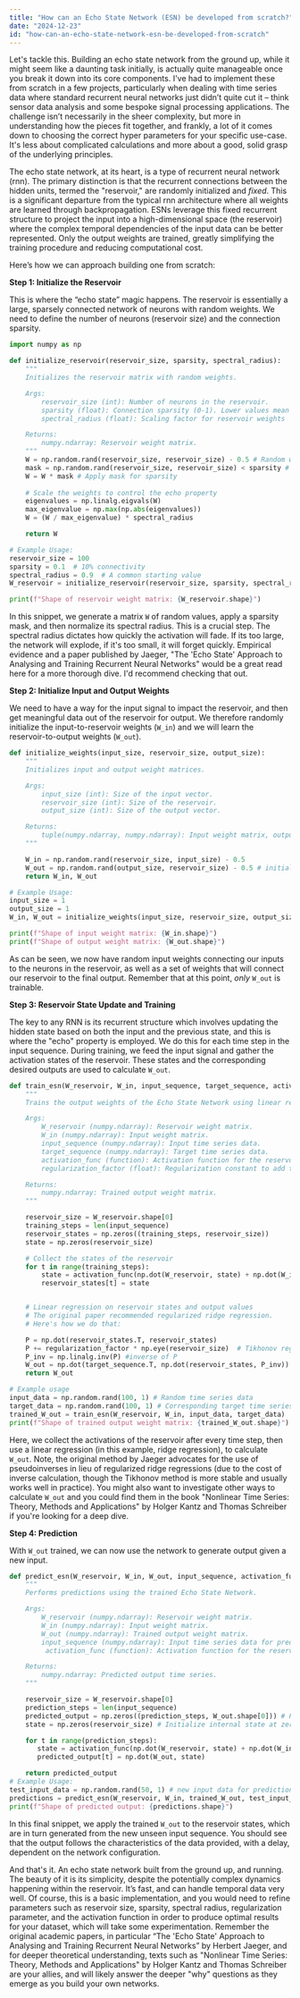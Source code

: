 ```yaml
---
title: "How can an Echo State Network (ESN) be developed from scratch?"
date: "2024-12-23"
id: "how-can-an-echo-state-network-esn-be-developed-from-scratch"
---
```


Let's tackle this. Building an echo state network from the ground up, while it might seem like a daunting task initially, is actually quite manageable once you break it down into its core components. I've had to implement these from scratch in a few projects, particularly when dealing with time series data where standard recurrent neural networks just didn’t quite cut it – think sensor data analysis and some bespoke signal processing applications. The challenge isn’t necessarily in the sheer complexity, but more in understanding how the pieces fit together, and frankly, a lot of it comes down to choosing the correct hyper parameters for your specific use-case. It's less about complicated calculations and more about a good, solid grasp of the underlying principles.

The echo state network, at its heart, is a type of recurrent neural network (rnn). The primary distinction is that the recurrent connections between the hidden units, termed the "reservoir," are randomly initialized and *fixed*. This is a significant departure from the typical rnn architecture where all weights are learned through backpropagation. ESNs leverage this fixed recurrent structure to project the input into a high-dimensional space (the reservoir) where the complex temporal dependencies of the input data can be better represented. Only the output weights are trained, greatly simplifying the training procedure and reducing computational cost.

Here’s how we can approach building one from scratch:

**Step 1: Initialize the Reservoir**

This is where the “echo state” magic happens. The reservoir is essentially a large, sparsely connected network of neurons with random weights. We need to define the number of neurons (reservoir size) and the connection sparsity.

```python
import numpy as np

def initialize_reservoir(reservoir_size, sparsity, spectral_radius):
    """
    Initializes the reservoir matrix with random weights.

    Args:
        reservoir_size (int): Number of neurons in the reservoir.
        sparsity (float): Connection sparsity (0-1). Lower values mean sparser connections.
        spectral_radius (float): Scaling factor for reservoir weights

    Returns:
        numpy.ndarray: Reservoir weight matrix.
    """
    W = np.random.rand(reservoir_size, reservoir_size) - 0.5 # Random weights -0.5 to 0.5
    mask = np.random.rand(reservoir_size, reservoir_size) < sparsity # Connectivity mask
    W = W * mask # Apply mask for sparsity
    
    # Scale the weights to control the echo property
    eigenvalues = np.linalg.eigvals(W)
    max_eigenvalue = np.max(np.abs(eigenvalues))
    W = (W / max_eigenvalue) * spectral_radius

    return W

# Example Usage:
reservoir_size = 100
sparsity = 0.1  # 10% connectivity
spectral_radius = 0.9  # A common starting value
W_reservoir = initialize_reservoir(reservoir_size, sparsity, spectral_radius)

print(f"Shape of reservoir weight matrix: {W_reservoir.shape}")
```
In this snippet, we generate a matrix `W` of random values, apply a sparsity mask, and then normalize its spectral radius. This is a crucial step. The spectral radius dictates how quickly the activation will fade. If its too large, the network will explode, if it's too small, it will forget quickly. Empirical evidence and a paper published by Jaeger, "The 'Echo State' Approach to Analysing and Training Recurrent Neural Networks" would be a great read here for a more thorough dive. I'd recommend checking that out.

**Step 2: Initialize Input and Output Weights**

We need to have a way for the input signal to impact the reservoir, and then get meaningful data out of the reservoir for output. We therefore randomly initialize the input-to-reservoir weights (`W_in`) and we will learn the reservoir-to-output weights (`W_out`).

```python
def initialize_weights(input_size, reservoir_size, output_size):
    """
    Initializes input and output weight matrices.

    Args:
        input_size (int): Size of the input vector.
        reservoir_size (int): Size of the reservoir.
        output_size (int): Size of the output vector.

    Returns:
        tuple(numpy.ndarray, numpy.ndarray): Input weight matrix, output weight matrix.
    """

    W_in = np.random.rand(reservoir_size, input_size) - 0.5
    W_out = np.random.rand(output_size, reservoir_size) - 0.5 # initial output weights; will get adjusted during training
    return W_in, W_out

# Example Usage:
input_size = 1
output_size = 1
W_in, W_out = initialize_weights(input_size, reservoir_size, output_size)

print(f"Shape of input weight matrix: {W_in.shape}")
print(f"Shape of output weight matrix: {W_out.shape}")
```
As can be seen, we now have random input weights connecting our inputs to the neurons in the reservoir, as well as a set of weights that will connect our reservoir to the final output. Remember that at this point, *only* `W_out` is trainable.

**Step 3: Reservoir State Update and Training**

The key to any RNN is its recurrent structure which involves updating the hidden state based on both the input and the previous state, and this is where the "echo" property is employed. We do this for each time step in the input sequence. During training, we feed the input signal and gather the activation states of the reservoir. These states and the corresponding desired outputs are used to calculate `W_out`.

```python
def train_esn(W_reservoir, W_in, input_sequence, target_sequence, activation_func=np.tanh, regularization_factor = 1e-8):
    """
    Trains the output weights of the Echo State Network using linear regression.

    Args:
        W_reservoir (numpy.ndarray): Reservoir weight matrix.
        W_in (numpy.ndarray): Input weight matrix.
        input_sequence (numpy.ndarray): Input time series data.
        target_sequence (numpy.ndarray): Target time series data.
        activation_func (function): Activation function for the reservoir neurons, default is tanh.
        regularization_factor (float): Regularization constant to add to the correlation matrix during output weight calculation.

    Returns:
        numpy.ndarray: Trained output weight matrix.
    """

    reservoir_size = W_reservoir.shape[0]
    training_steps = len(input_sequence)
    reservoir_states = np.zeros((training_steps, reservoir_size))
    state = np.zeros(reservoir_size)

    # Collect the states of the reservoir
    for t in range(training_steps):
        state = activation_func(np.dot(W_reservoir, state) + np.dot(W_in, input_sequence[t]))
        reservoir_states[t] = state


    # Linear regression on reservoir states and output values
    # The original paper recommended regularized ridge regression.
    # Here's how we do that:

    P = np.dot(reservoir_states.T, reservoir_states)
    P += regularization_factor * np.eye(reservoir_size)  # Tikhonov regularization
    P_inv = np.linalg.inv(P) #inverse of P
    W_out = np.dot(target_sequence.T, np.dot(reservoir_states, P_inv))
    return W_out

# Example usage
input_data = np.random.rand(100, 1) # Random time series data
target_data = np.random.rand(100, 1) # Corresponding target time series
trained_W_out = train_esn(W_reservoir, W_in, input_data, target_data)
print(f"Shape of trained output weight matrix: {trained_W_out.shape}")

```

Here, we collect the activations of the reservoir after every time step, then use a linear regression (in this example, ridge regression), to calculate `W_out`. Note, the original method by Jaeger advocates for the use of pseudoinverses in lieu of regularized ridge regressions (due to the cost of inverse calculation, though the Tikhonov method is more stable and usually works well in practice). You might also want to investigate other ways to calculate `W_out` and you could find them in the book "Nonlinear Time Series: Theory, Methods and Applications" by Holger Kantz and Thomas Schreiber if you're looking for a deep dive.

**Step 4: Prediction**

With `W_out` trained, we can now use the network to generate output given a new input.

```python
def predict_esn(W_reservoir, W_in, W_out, input_sequence, activation_func = np.tanh):
    """
    Performs predictions using the trained Echo State Network.

    Args:
        W_reservoir (numpy.ndarray): Reservoir weight matrix.
        W_in (numpy.ndarray): Input weight matrix.
        W_out (numpy.ndarray): Trained output weight matrix.
        input_sequence (numpy.ndarray): Input time series data for prediction.
         activation_func (function): Activation function for the reservoir neurons, default is tanh.

    Returns:
        numpy.ndarray: Predicted output time series.
    """

    reservoir_size = W_reservoir.shape[0]
    prediction_steps = len(input_sequence)
    predicted_output = np.zeros((prediction_steps, W_out.shape[0])) # Preallocate
    state = np.zeros(reservoir_size) # Initialize internal state at zero

    for t in range(prediction_steps):
       state = activation_func(np.dot(W_reservoir, state) + np.dot(W_in, input_sequence[t]))
       predicted_output[t] = np.dot(W_out, state)

    return predicted_output
# Example Usage:
test_input_data = np.random.rand(50, 1) # new input data for prediction
predictions = predict_esn(W_reservoir, W_in, trained_W_out, test_input_data)
print(f"Shape of predicted output: {predictions.shape}")
```
In this final snippet, we apply the trained `W_out` to the reservoir states, which are in turn generated from the new unseen input sequence. You should see that the output follows the characteristics of the data provided, with a delay, dependent on the network configuration.

And that's it. An echo state network built from the ground up, and running. The beauty of it is its simplicity, despite the potentially complex dynamics happening within the reservoir. It’s fast, and can handle temporal data very well. Of course, this is a basic implementation, and you would need to refine parameters such as reservoir size, sparsity, spectral radius, regularization parameter, and the activation function in order to produce optimal results for your dataset, which will take some experimentation. Remember the original academic papers, in particular “The 'Echo State' Approach to Analysing and Training Recurrent Neural Networks” by Herbert Jaeger, and for deeper theoretical understanding, texts such as "Nonlinear Time Series: Theory, Methods and Applications" by Holger Kantz and Thomas Schreiber are your allies, and will likely answer the deeper "why" questions as they emerge as you build your own networks.
